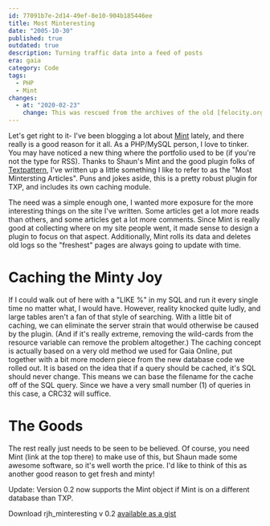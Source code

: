 ```yaml
---
id: 77091b7e-2d14-49ef-8e10-904b185446ee
title: Most Minteresting
date: "2005-10-30"
published: true
outdated: true
description: Turning traffic data into a feed of posts
era: gaia
category: Code
tags:
  - PHP
  - Mint
changes:
  - at: "2020-02-23"
    change: This was rescued from the archives of the old [felocity.org](https://web.archive.org/web/20060218081049/http://www.felocity.org/journal/most-minteresting-indeed) site. Writing on the internet was pretty different back then.
---
```


Let's get right to it- I've been blogging a lot about [Mint](https://web.archive.org/web/20060218081049/http://www.haveamint.com/) lately, and there really is a good reason for it all. As a PHP/MySQL person, I love to tinker. You may have noticed a new thing where the portfolio used to be (if you're not the type for RSS). Thanks to Shaun's Mint and the good plugin folks of [Textpattern](https://web.archive.org/web/20060218081049/http://www.textpattern.com/), I've written up a little something I like to refer to as the "Most Mintersting Articles". Puns and jokes aside, this is a pretty robust plugin for TXP, and includes its own caching module.

The need was a simple enough one, I wanted more exposure for the more interesting things on the site I've written. Some articles get a lot more reads than others, and some articles get a lot more comments. Since Mint is really good at collecting where on my site people went, it made sense to design a plugin to focus on that aspect. Additionally, Mint rolls its data and deletes old logs so the "freshest" pages are always going to update with time.

# Caching the Minty Joy

If I could walk out of here with a "LIKE %" in my SQL and run it every single time no matter what, I would have. However, reality knocked quite ludly, and large tables aren't a fan of that style of searching. With a little bit of caching, we can eliminate the server strain that would otherwise be caused by the plugin. (And if it's really extreme, removing the wild-cards from the resource variable can remove the problem altogether.) The caching concept is actually based on a very old method we used for Gaia Online, put together with a bit more modern piece from the new database code we rolled out. It is based on the idea that if a query should be cached, it's SQL should never change. This means we can base the filename for the cache off of the SQL query. Since we have a very small number (1) of queries in this case, a CRC32 will suffice.

# The Goods

The rest really just needs to be seen to be believed. Of course, you need Mint (link at the top there) to make use of this, but Shaun made some awesome software, so it's well worth the price. I'd like to think of this as another good reason to get fresh and minty!

Update: Version 0.2 now supports the Mint object if Mint is on a different database than TXP.

Download rjh_minteresting v 0.2 [available as a gist](https://gist.github.com/Jakobo/f460f8f08cf92379ca47fcea4b3220f0)
